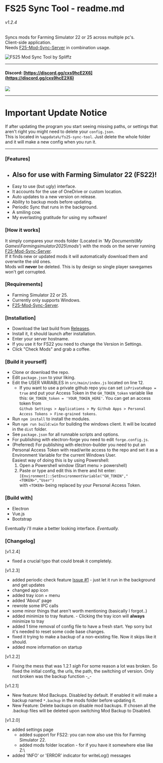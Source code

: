 # FS25 Sync Tool - readme.md
###### v1.2.4
   
Syncs mods for Farming Simulator 22 or 25 across multiple pc's.   
Client-side application.   
Needs [F25-Mod-Sync-Server](https://github.com/spliffz/FS25-Mod-Sync-Server) in combination usage.
   
![FS25 Mod Sync Tool by Spliffz](http://fs25.rotjong.xyz/FS25-mst-01.png)   

---

#### Discord: [https://discord.gg/cxs9hcE2X6](https://discord.gg/cxs9hcE2X6)   

[<img src="https://cdn.buymeacoffee.com/buttons/v2/default-yellow.png">](https://www.buymeacoffee.com/Spliffz)

---
# Important Update Notice
If after updating the program you start seeing missing paths, or settings that aren't right you might need to delete your `config.json`.   
This is located in `%appdata%/fs25-sync-tool`. Just delete the whole folder and it will make a new config when you run it.

---

### [Features]
  - ## **Also for use with Farming Simulator 22 (FS22)!**
  - Easy to use (but ugly) interface. 
  - It accounts for the use of OneDrive or custom location.
  - Auto updates to a new version on release.
  - Ability to backup mods before updating.
  - Periodic Sync that runs in the background. 
  - A smiling cow.
  - My everlasting gratitude for using my software!

### [How it works]
It simply compares your mods folder (Located in *'My Documents\My Games\Farmingsimulator2025\mods'*) with the mods on the server running [F25-Mod-Sync-Server](https://github.com/spliffz/FS25-Mod-Sync-Server).   
If it finds new or updated mods it will automatically download them and overwrite the old ones.   
Mods will **never** be deleted. This is by design so single player savegames won't get corrupted.


### [Requirements]
 - Farming Simulator 22 or 25.
 - Currently only supports Windows.
 - [F25-Mod-Sync-Server](https://github.com/spliffz/FS25-Mod-Sync-Server).

### [Installation]
 - Download the last build from [Releases](https://github.com/spliffz/FS25-Sync-Tool/releases).
 - Install it, it should launch after installation.
 - Enter your server hostname.
 - If you use it for FS22 you need to change the Version in Settings.
 - Click "Check Mods" and grab a coffee.

### [Build it yourself]
  - Clone or download the repo.
  - Edit `package.json` to your liking.
  - Edit the USER VARIABLES in `src/main/index.js` located on line 12.
    - If you want to use a private github repo you can set `isPrivateRepo = true` and put your Access Token in the `GH_TOKEN_token` variable like this: `GH_TOKEN_token = 'YOUR_TOKEN_HERE'`.
    You can get an access token from   
    `Github Settings > Applications > My Github Apps > Personal Access Tokens > Fine-grained tokens`.
  - Run `npm install` to install the modules.
  - Run `npm run build:win` for building the windows client. It will be located in the `dist` folder.
  - See `package.json` for all runnable scripts and options.
  - For publishing with electron-forge you need to edit `forge.config.js`.
  - (Preferred) For publishing with electron-builder you need to put an Personal Access Token with read/write access to the repo and set it as a Environment Variable for the current Windows User.   
  Easiest way of doing this is by using Powershell:   
    1. Open a Powershell window (Start menu > powershell)
    2. Paste or type and edit this in there and hit enter:   
    `[Environment]::SetEnvironmentVariable("GH_TOKEN","<TOKEN>","User")`   
    with `<TOKEN>` being replaced by your Personal Access Token.

### [Build with]
  - Electron
  - Vue.js
  - Bootstrap

Eventually i'll make a better looking interface. *Eventually.*

### [Changelog]
[v1.2.4]
- fixed a crucial typo that could break it completely.

[v1.2.3]
- added periodic check feature [Issue #1](https://github.com/spliffz/FS25-Sync-Tool/issues/1) - just let it run in the background and get updates
- changed app icon
- added tray icon + menu
- added 'About' page
- rewrote some IPC calls
- some minor things that aren't worth mentioning (basically I forgot..)
- added minimize to tray feature. - Clicking the tray icon will **always** minimize to tray
- added 1 time removal of config file to have a fresh start. Yep sorry but it's needed to reset some code base changes.
- fixed it trying to make a backup of a non-existing file. Now it skips like it should.
- added more information on startup

[v1.2.2]
- Fixing the mess that was 1.2.1 *sigh* For some reason a lot was broken.
So fixed the initial config, the urls, the path, the switching of version. Only not broken was the backup function -_-

[v1.2.1]
- New feature: Mod Backups. Disabled by default. If enabled it will make a backup named `*.backup` in the mods folder before updating it.
- New Feature: Delete backups on disable mod backups. If chosen all the .backup files will be deleted upon switching Mod Backup to Disabled.

[v1.2.0]
- added settings page
  - added support for FS22: you can now also use this for Farming Simulator 22.
  - added mods folder location - for if you have it somewhere else like Z:\
- added 'INFO' or 'ERROR' indicator for writeLog() messages





